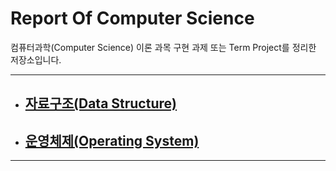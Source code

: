 
# Report Of Computer Science
컴퓨터과학(Computer Science) 이론 과목 구현 과제 또는 Term Project를 정리한 저장소입니다.

---

- ## [자료구조(Data Structure)](https://github.com/2sjin/Report_ComSci/tree/main/DataStructure)

- ## [운영체제(Operating System)](https://github.com/2sjin/Report_ComSci/tree/main/OperatingSystem)

---
